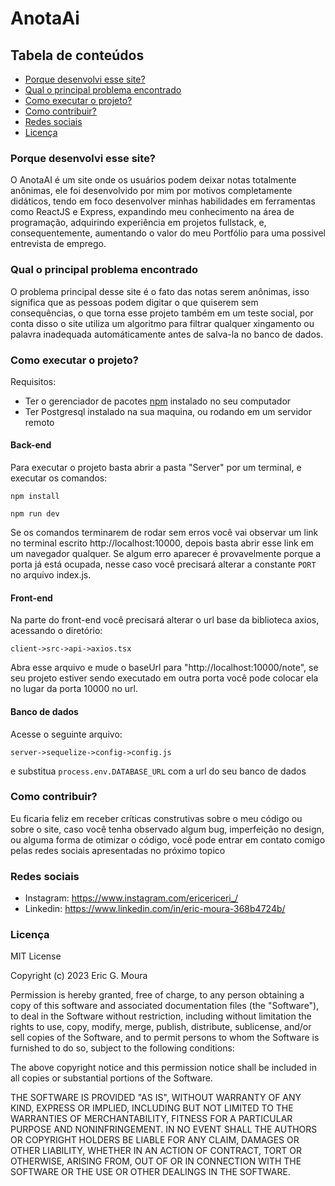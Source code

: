 # AnotaAi

## Tabela de conteúdos

- [Porque desenvolvi esse site?](#porque-desenvolvi-esse-site)
- [Qual o principal problema encontrado](#qual-o-principal-problema-encontrado)
- [Como executar o projeto?](#como-executar-o-projeto)
- [Como contribuir?](#como-contribuir)
- [Redes sociais](#redes-sociais)
- [Licença](#licença)

### Porque desenvolvi esse site?


O AnotaAI é um site onde os usuários podem deixar notas totalmente anônimas, ele foi desenvolvido por mim por motivos completamente didáticos, tendo em foco desenvolver minhas habilidades em ferramentas como ReactJS e Express, expandindo meu conhecimento na área de programação, adquirindo experiência em projetos fullstack, e, consequentemente, aumentando o valor do meu Portfólio para uma possivel entrevista de emprego.

### Qual o principal problema encontrado


O problema principal desse site é o fato das notas serem anônimas, isso significa que as pessoas podem digitar o que quiserem sem consequências, o que torna esse projeto também em um teste social, por conta disso o site utiliza um algoritmo para filtrar qualquer xingamento ou palavra inadequada automáticamente antes de salva-la no banco de dados.

### Como executar o projeto?

Requisitos:
- Ter o gerenciador de pacotes <a href="https://www.npmjs.com">npm</a> instalado no seu computador
- Ter Postgresql instalado na sua maquina, ou rodando em um servidor remoto

#### Back-end
  
Para executar o projeto basta abrir a pasta "Server" por um terminal, e executar os comandos:
```
npm install
```
```
npm run dev
```

Se os comandos terminarem de rodar sem erros você vai observar um link no terminal escrito http://localhost:10000, depois basta abrir esse link em um navegador qualquer.
Se algum erro aparecer é provavelmente porque a porta já está ocupada, nesse caso você precisará alterar a constante `PORT` no arquivo index.js.

#### Front-end

Na parte do front-end você precisará alterar o url base da biblioteca axios, acessando o diretório:
```
client->src->api->axios.tsx
```
Abra esse arquivo e mude o baseUrl para "http://localhost:10000/note", se seu projeto estiver sendo executado em outra porta você pode colocar ela no lugar da porta 10000 no url.

#### Banco de dados

Acesse o seguinte arquivo:
```
server->sequelize->config->config.js
```
e substitua ```process.env.DATABASE_URL``` com a url do seu banco de dados


### Como contribuir?

Eu ficaria feliz em receber críticas construtivas sobre o meu código ou sobre o site, caso você tenha observado algum bug, imperfeição no design, ou alguma forma de otimizar o código, você pode entrar em contato comigo pelas redes sociais apresentadas no próximo topico

### Redes sociais

- Instagram: https://www.instagram.com/ericericeri_/
- Linkedin: https://www.linkedin.com/in/eric-moura-368b4724b/

### Licença

MIT License

Copyright (c) 2023 Eric G. Moura

Permission is hereby granted, free of charge, to any person obtaining a copy
of this software and associated documentation files (the "Software"), to deal
in the Software without restriction, including without limitation the rights
to use, copy, modify, merge, publish, distribute, sublicense, and/or sell
copies of the Software, and to permit persons to whom the Software is
furnished to do so, subject to the following conditions:

The above copyright notice and this permission notice shall be included in all
copies or substantial portions of the Software.

THE SOFTWARE IS PROVIDED "AS IS", WITHOUT WARRANTY OF ANY KIND, EXPRESS OR
IMPLIED, INCLUDING BUT NOT LIMITED TO THE WARRANTIES OF MERCHANTABILITY,
FITNESS FOR A PARTICULAR PURPOSE AND NONINFRINGEMENT. IN NO EVENT SHALL THE
AUTHORS OR COPYRIGHT HOLDERS BE LIABLE FOR ANY CLAIM, DAMAGES OR OTHER
LIABILITY, WHETHER IN AN ACTION OF CONTRACT, TORT OR OTHERWISE, ARISING FROM,
OUT OF OR IN CONNECTION WITH THE SOFTWARE OR THE USE OR OTHER DEALINGS IN THE
SOFTWARE.

